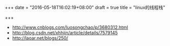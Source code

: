 +++
date = "2016-05-18T16:02:19+08:00"
draft = true
title = "linux的线程栈"

+++


* http://www.cnblogs.com/luosongchao/p/3680312.html
* http://blog.csdn.net/xhhjin/article/details/7579145
* http://laoar.net/blogs/250/
